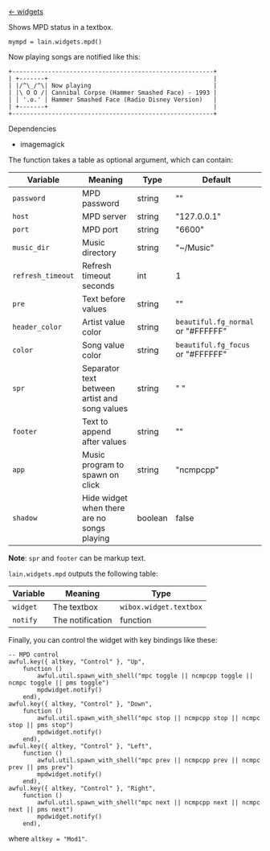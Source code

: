 [<- widgets](https://github.com/copycat-killer/lain/wiki/Widgets)

Shows MPD status in a textbox.

	mympd = lain.widgets.mpd()

Now playing songs are notified like this:

	+--------------------------------------------------------+
	| +-------+                                              |
	| |/^\_/^\| Now playing                                  |
    | |\ O O /| Cannibal Corpse (Hammer Smashed Face) - 1993 |
    | | '.o.' | Hammer Smashed Face (Radio Disney Version)   |
	| +-------+                                              |
	+--------------------------------------------------------+

Dependencies

- imagemagick

The function takes a table as optional argument, which can contain:

Variable | Meaning | Type | Default
--- | --- | --- | ---
`password` | MPD password | string | ""
`host` | MPD server | string | "127.0.0.1"
`port` | MPD port | string | "6600"
`music_dir` | Music directory | string | "~/Music"
`refresh_timeout` | Refresh timeout seconds | int | 1
`pre` | Text before values | string | "" 
`header_color` | Artist value color | string | `beautiful.fg_normal` or "#FFFFFF"
`color` | Song value color | string | `beautiful.fg_focus` or "#FFFFFF"
`spr` | Separator text between artist and song values | string | " "
`footer` | Text to append after values | string | "" 
`app` | Music program to spawn on click | string | "ncmpcpp"
`shadow` | Hide widget when there are no songs playing | boolean | false 

**Note**: `spr` and `footer` can be markup text.

`lain.widgets.mpd` outputs the following table:

Variable | Meaning | Type
--- | --- | ---
`widget` | The textbox | `wibox.widget.textbox`
`notify` | The notification | function

Finally, you can control the widget with key bindings like these:

    -- MPD control
    awful.key({ altkey, "Control" }, "Up",
        function ()
            awful.util.spawn_with_shell("mpc toggle || ncmpcpp toggle || ncmpc toggle || pms toggle")
            mpdwidget.notify()
        end),
    awful.key({ altkey, "Control" }, "Down",
        function ()
            awful.util.spawn_with_shell("mpc stop || ncmpcpp stop || ncmpc stop || pms stop")
            mpdwidget.notify()
        end),
    awful.key({ altkey, "Control" }, "Left",
        function ()
            awful.util.spawn_with_shell("mpc prev || ncmpcpp prev || ncmpc prev || pms prev")
            mpdwidget.notify()
        end),
    awful.key({ altkey, "Control" }, "Right",
        function ()
            awful.util.spawn_with_shell("mpc next || ncmpcpp next || ncmpc next || pms next")
            mpdwidget.notify()
        end),

where `altkey = "Mod1"`.